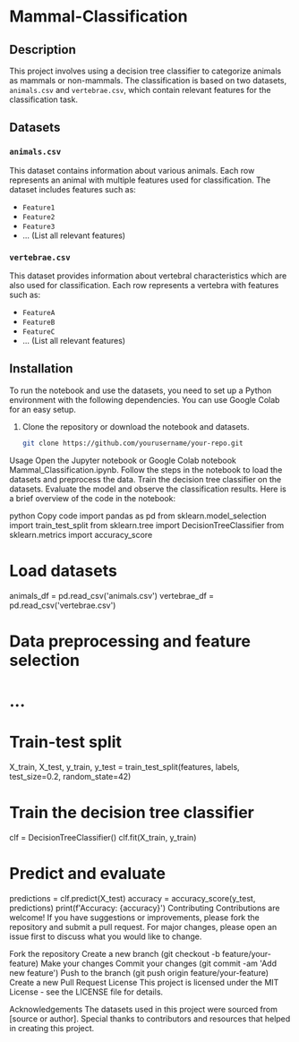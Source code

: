 # Mammal-Classification

## Description

This project involves using a decision tree classifier to categorize animals as mammals or non-mammals. The classification is based on two datasets, `animals.csv` and `vertebrae.csv`, which contain relevant features for the classification task.

## Datasets

### `animals.csv`

This dataset contains information about various animals. Each row represents an animal with multiple features used for classification. The dataset includes features such as:

- `Feature1`
- `Feature2`
- `Feature3`
- ... (List all relevant features)

### `vertebrae.csv`

This dataset provides information about vertebral characteristics which are also used for classification. Each row represents a vertebra with features such as:

- `FeatureA`
- `FeatureB`
- `FeatureC`
- ... (List all relevant features)

## Installation

To run the notebook and use the datasets, you need to set up a Python environment with the following dependencies. You can use Google Colab for an easy setup.

1. Clone the repository or download the notebook and datasets.
   
   ```bash
   git clone https://github.com/yourusername/your-repo.git
Usage
Open the Jupyter notebook or Google Colab notebook Mammal_Classification.ipynb.
Follow the steps in the notebook to load the datasets and preprocess the data.
Train the decision tree classifier on the datasets.
Evaluate the model and observe the classification results.
Here is a brief overview of the code in the notebook:

python
Copy code
import pandas as pd
from sklearn.model_selection import train_test_split
from sklearn.tree import DecisionTreeClassifier
from sklearn.metrics import accuracy_score

# Load datasets
animals_df = pd.read_csv('animals.csv')
vertebrae_df = pd.read_csv('vertebrae.csv')

# Data preprocessing and feature selection
# ...

# Train-test split
X_train, X_test, y_train, y_test = train_test_split(features, labels, test_size=0.2, random_state=42)

# Train the decision tree classifier
clf = DecisionTreeClassifier()
clf.fit(X_train, y_train)

# Predict and evaluate
predictions = clf.predict(X_test)
accuracy = accuracy_score(y_test, predictions)
print(f'Accuracy: {accuracy}')
Contributing
Contributions are welcome! If you have suggestions or improvements, please fork the repository and submit a pull request. For major changes, please open an issue first to discuss what you would like to change.

Fork the repository
Create a new branch (git checkout -b feature/your-feature)
Make your changes
Commit your changes (git commit -am 'Add new feature')
Push to the branch (git push origin feature/your-feature)
Create a new Pull Request
License
This project is licensed under the MIT License - see the LICENSE file for details.

Acknowledgements
The datasets used in this project were sourced from [source or author].
Special thanks to contributors and resources that helped in creating this project.
